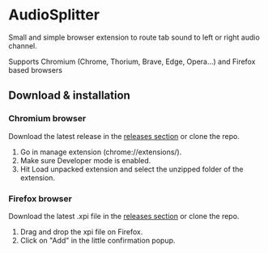 # AudioSplitter
Small and simple browser extension to route tab sound to left or right audio channel. 

Supports Chromium (Chrome, Thorium, Brave, Edge, Opera...) and Firefox based browsers

## Download & installation
### **Chromium browser**
Download the latest release in the [releases section](https://github.com/alexyowl/AudioSplitter/releases) or clone the repo.

1. Go in manage extension (chrome://extensions/).
2. Make sure Developer mode is enabled.
3. Hit Load unpacked extension and select the unzipped folder of the extension.

### **Firefox browser**

Download the latest .xpi file in the [releases section](https://github.com/alexyowl/AudioSplitter/releases) or clone the repo.

1. Drag and drop the xpi file on Firefox.
2. Click on "Add" in the little confirmation popup.

